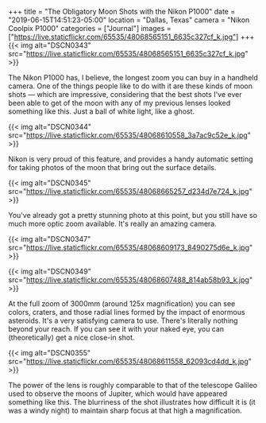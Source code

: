 +++
title = "The Obligatory Moon Shots with the Nikon P1000"
date = "2019-06-15T14:51:23-05:00"
location = "Dallas, Texas"
camera = "Nikon Coolpix P1000"
categories = ["Journal"]
images = ["https://live.staticflickr.com/65535/48068565151_6635c327cf_k.jpg"]
+++
{{< img alt="DSCN0343" src="https://live.staticflickr.com/65535/48068565151_6635c327cf_k.jpg" >}}
<!--more-->
The Nikon P1000 has, I believe, the longest zoom you can buy in a handheld camera. One of the things people like to do with it are these kinds of moon shots — which are impressive, considering that the best shots I've ever been able to get of the moon with any of my previous lenses looked something like this. Just a ball of white light, like a ghost.

{{< img alt="DSCN0344" src="https://live.staticflickr.com/65535/48068610558_3a7ac9c52e_k.jpg" >}}
           
Nikon is very proud of this feature, and provides a handy automatic setting for taking photos of the moon that bring out the surface details.
           
{{< img alt="DSCN0345" src="https://live.staticflickr.com/65535/48068665257_d234d7e724_k.jpg" >}}
           
You've already got a pretty stunning photo at this point, but you still have so much more optic zoom available. It's really an amazing camera.
           
{{< img alt="DSCN0347" src="https://live.staticflickr.com/65535/48068609173_8490275d6e_k.jpg" >}}
                      
{{< img alt="DSCN0349" src="https://live.staticflickr.com/65535/48068607488_814ab58b93_k.jpg" >}}

At the full zoom of 3000mm (around 125x magnification) you can see colors, craters, and those radial lines formed by the impact of enormous asteroids. It's a very satisfying camera to use. There's literally nothing beyond your reach. If you can see it with your naked eye, you can (theoretically) get a nice close-in shot.
           
{{< img alt="DSCN0355" src="https://live.staticflickr.com/65535/48068611558_62093cd4dd_k.jpg" >}}

The power of the lens is roughly comparable to that of the telescope Galileo used to observe the moons of Jupiter, which would have appeared something like this. The blurriness of the shot illustrates how difficult it is (it was a windy night) to maintain sharp focus at that high a magnification.
